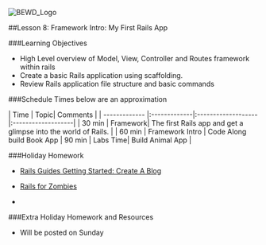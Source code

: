 ![BEWD_Logo](../assets/BEWD_Logo.png)


##Lesson 8:  Framework Intro: My First Rails App


###Learning Objectives

*   High Level overview of Model, View, Controller and Routes framework within rails 
*	Create a basic Rails application using scaffolding.
*	Review Rails application file structure and basic commands 


###Schedule
Times below are an approximation


| Time        | Topic| Comments |
| ------------- |:-------------|:-------------------|:-------------------|
| 30 min | Framework| The first Rails app and get a glimpse into the world of Rails. |
| 60 min | Framework Intro | Code Along build Book App
| 90 min | Labs Time| Build Animal App |


###Holiday Homework

* [Rails Guides Getting Started: Create A Blog ](http://guides.rubyonrails.org/getting_started.html)

* [Rails for Zombies](https://www.codeschool.com/courses/rails-for-zombies-redux)

* 


###Extra Holiday Homework and Resources 

- Will be posted on Sunday 




